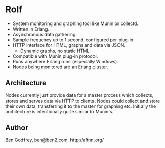 Rolf
====

- System monitoring and graphing tool like Munin or collectd.
- Written in Erlang.
- Asynchronous data gathering.
- Sample frequency up to 1 second, configured per plug-in.
- HTTP interface for HTML, graphs and data via JSON.
  - Dynamic graphs, no static HTML.
- Compatible with Munin plug-in protocol.
- Runs anywhere Erlang runs (especially Windows).
- Nodes being monitored are an Erlang cluster.

Architecture
------------

Nodes currently just provide data for a master process which collects, stores
and serves data via HTTP to clients. Nodes could collect and store their own
data, transferring it to the master for graphing etc. Initially the architecture
is intentionally quite similar to Munin's.

Author
------

Ben Godfrey, ben@ben2.com, http://aftnn.org/
